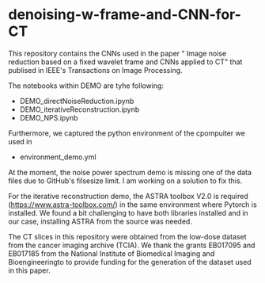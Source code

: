 # denoising-w-frame-and-CNN-for-CT
This repository contains the CNNs used in the paper " Image noise reduction based on a fixed wavelet frame and CNNs applied to CT" that publised in IEEE's Transactions on Image Processing.

The notebooks within DEMO are tyhe following:
* DEMO_directNoiseReduction.ipynb
* DEMO_iterativeReconstruction.ipynb
* DEMO_NPS.ipynb

Furthermore, we captured the python environment of the cpompuiter we used in 
* environment_demo.yml

At the moment, the noise power spectrum demo is missing one of the data files due to GitHub's filsesize limit. I am working on a solution to fix this.

For the iterative reconstruction demo, the ASTRA toolbox V2.0 is required (https://www.astra-toolbox.com/) in the same environment where Pytorch is installed. We found a bit challenging to have both libraries installed and in our case, installing ASTRA from the source was needed.

The CT slices in this repository were obtained from the low-dose dataset from the cancer imaging archive (TCIA). We thank the  grants EB017095 and EB017185  from  the National Institute of Biomedical Imaging and Bioengineeringto to provide funding for the generation of the dataset used in this paper.
